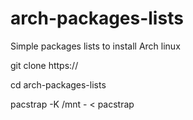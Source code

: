 # arch-packages-lists
Simple packages lists to install Arch linux

git clone https://

cd arch-packages-lists

pacstrap -K /mnt - < pacstrap
